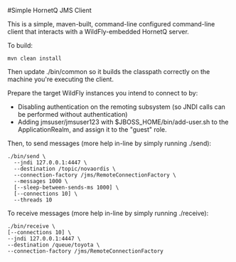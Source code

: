 #Simple HornetQ JMS Client

This is a simple, maven-built, command-line configured command-line client that interacts with a
WildFly-embedded HornetQ server.

To build:

    mvn clean install

Then update ./bin/common so it builds the classpath correctly on the machine you're executing the
client.

Prepare the target WildFly instances you intend to connect to by:
* Disabling authentication on the remoting subsystem (so JNDI calls can be performed without authentication)
* Adding jmsuser/jmsuser123 with $JBOSS_HOME/bin/add-user.sh to the ApplicationRealm, and assign it to the
"guest" role.

Then, to send messages (more help in-line by simply running ./send):

    ./bin/send \
      --jndi 127.0.0.1:4447 \
      --destination /topic/novaordis \
      --connection-factory /jms/RemoteConnectionFactory \
      --messages 1000 \
      [--sleep-between-sends-ms 1000] \
      [--connections 10] \
      --threads 10 

To receive messages (more help in-line by simply running ./receive):

    ./bin/receive \
    [--connections 10] \
    --jndi 127.0.0.1:4447 \
    --destination /queue/toyota \
    --connection-factory /jms/RemoteConnectionFactory
    

   


